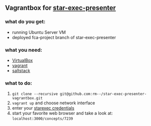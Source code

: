 ## Vagrantbox for [star-exec-presenter](https://github.com/rm--/star-exec-presenter)

### what do you get:
* running Ubuntu Server VM
* deployed fca-project branch of star-exec-presenter

### what you need:
* [VirtualBox](https://www.virtualbox.org/wiki/Downloads)
* [vagrant](http://docs.vagrantup.com/v2/installation/index.html)
* [saltstack](http://docs.saltstack.com/en/latest/)

### what to do:
1. `git clone --recursive git@github.com:rm--/star-exec-presenter-vagrantbox.git`
2. `vagrant up` and choose network interface
3. enter your [starexec credentials](salt/roots/pillar/star-exec-presenter.sls)
4. start your favorite web browser and take a look at: `localhost:3000/concepts/7239`
